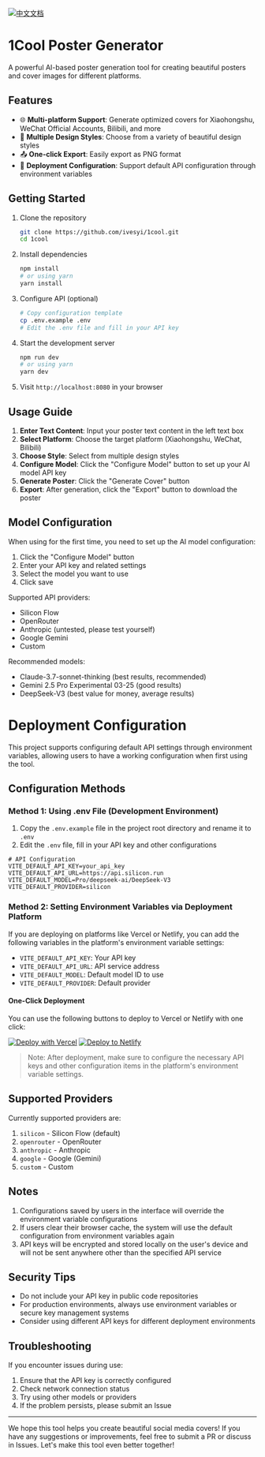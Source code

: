 [![中文文档](https://img.shields.io/badge/Documentation-中文-blue.svg)](README.md)

# 1Cool Poster Generator

A powerful AI-based poster generation tool for creating beautiful posters and cover images for different platforms.

## Features

- 🌐 **Multi-platform Support**: Generate optimized covers for Xiaohongshu, WeChat Official Accounts, Bilibili, and more
- 🎨 **Multiple Design Styles**: Choose from a variety of beautiful design styles
- 📤 **One-click Export**: Easily export as PNG format
- 🔧 **Deployment Configuration**: Support default API configuration through environment variables

## Getting Started

1. Clone the repository
   ```bash
   git clone https://github.com/ivesyi/1cool.git
   cd 1cool
   ```

2. Install dependencies
   ```bash
   npm install
   # or using yarn
   yarn install
   ```

3. Configure API (optional)
   ```bash
   # Copy configuration template
   cp .env.example .env
   # Edit the .env file and fill in your API key
   ```

4. Start the development server
   ```bash
   npm run dev
   # or using yarn
   yarn dev
   ```

5. Visit `http://localhost:8080` in your browser

## Usage Guide

1. **Enter Text Content**: Input your poster text content in the left text box
2. **Select Platform**: Choose the target platform (Xiaohongshu, WeChat, Bilibili)
3. **Choose Style**: Select from multiple design styles
4. **Configure Model**: Click the "Configure Model" button to set up your AI model API key
5. **Generate Poster**: Click the "Generate Cover" button
6. **Export**: After generation, click the "Export" button to download the poster

## Model Configuration

When using for the first time, you need to set up the AI model configuration:

1. Click the "Configure Model" button
2. Enter your API key and related settings
3. Select the model you want to use
4. Click save

Supported API providers:
- Silicon Flow
- OpenRouter
- Anthropic (untested, please test yourself)
- Google Gemini
- Custom

Recommended models:
- Claude-3.7-sonnet-thinking (best results, recommended)
- Gemini 2.5 Pro Experimental 03-25 (good results)
- DeepSeek-V3 (best value for money, average results)

# Deployment Configuration

This project supports configuring default API settings through environment variables, allowing users to have a working configuration when first using the tool.

## Configuration Methods

### Method 1: Using .env File (Development Environment)

1. Copy the `.env.example` file in the project root directory and rename it to `.env`
2. Edit the `.env` file, fill in your API key and other configurations

```
# API Configuration
VITE_DEFAULT_API_KEY=your_api_key
VITE_DEFAULT_API_URL=https://api.silicon.run
VITE_DEFAULT_MODEL=Pro/deepseek-ai/DeepSeek-V3
VITE_DEFAULT_PROVIDER=silicon
```

### Method 2: Setting Environment Variables via Deployment Platform

If you are deploying on platforms like Vercel or Netlify, you can add the following variables in the platform's environment variable settings:

- `VITE_DEFAULT_API_KEY`: Your API key
- `VITE_DEFAULT_API_URL`: API service address
- `VITE_DEFAULT_MODEL`: Default model ID to use
- `VITE_DEFAULT_PROVIDER`: Default provider

#### One-Click Deployment

You can use the following buttons to deploy to Vercel or Netlify with one click:

[![Deploy with Vercel](https://vercel.com/button)](https://vercel.com/new/clone?repository-url=https%3A%2F%2Fgithub.com%2Fivesyi%2F1cool)
[![Deploy to Netlify](https://www.netlify.com/img/deploy/button.svg)](https://app.netlify.com/start/deploy?repository=https://github.com/ivesyi/1cool)

> Note: After deployment, make sure to configure the necessary API keys and other configuration items in the platform's environment variable settings.

## Supported Providers

Currently supported providers are:

1. `silicon` - Silicon Flow (default)
2. `openrouter` - OpenRouter
3. `anthropic` - Anthropic
4. `google` - Google (Gemini)
5. `custom` - Custom

## Notes

1. Configurations saved by users in the interface will override the environment variable configurations
2. If users clear their browser cache, the system will use the default configuration from environment variables again
3. API keys will be encrypted and stored locally on the user's device and will not be sent anywhere other than the specified API service

## Security Tips

- Do not include your API key in public code repositories
- For production environments, always use environment variables or secure key management systems
- Consider using different API keys for different deployment environments

## Troubleshooting

If you encounter issues during use:

1. Ensure that the API key is correctly configured
2. Check network connection status
3. Try using other models or providers
4. If the problem persists, please submit an Issue

---

We hope this tool helps you create beautiful social media covers! If you have any suggestions or improvements, feel free to submit a PR or discuss in Issues. Let's make this tool even better together!
